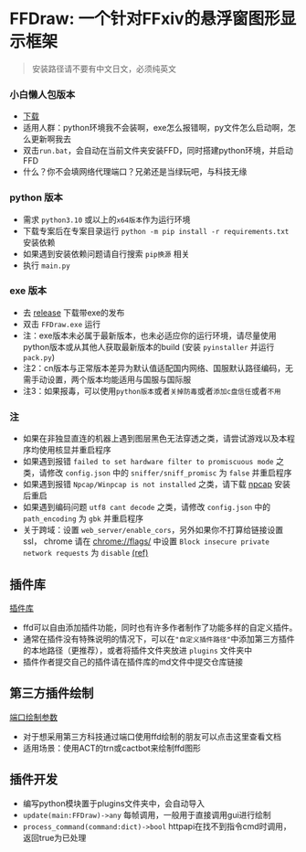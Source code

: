 # FFDraw: 一个针对FFxiv的悬浮窗图形显示框架

> 安装路径请不要有中文日文，必须纯英文

### 小白懒人包版本

- [下载](https://github.com/gogofishman/FFDraw/releases)
- 适用人群：python环境我不会装啊，exe怎么报错啊，py文件怎么启动啊，怎么更新啊我去
- 双击`run.bat`，会自动在当前文件夹安装FFD，同时搭建python环境，并启动FFD
- 什么？你不会填网络代理端口？兄弟还是当绿玩吧，与科技无缘



### python 版本

* 需求 `python3.10` 或以上的`x64版本`作为运行环境
* 下载专案后在专案目录运行 `python -m pip install -r requirements.txt` 安装依赖
* 如果遇到安装依赖问题请自行搜索 `pip换源` 相关
* 执行 `main.py`

### exe 版本

* 去 [release](https://github.com/nyaoouo/FFDraw/releases/latest) 下载带exe的发布
* 双击 `FFDraw.exe` 运行
* 注：exe版本未必属于最新版本，也未必适应你的运行环境，请尽量使用python版本或从其他人获取最新版本的build (安装 `pyinstaller` 并运行 `pack.py`)
* 注2：cn版本与正常版本差异为默认值适配国内网络、国服默认路径编码，无需手动设置，两个版本均能适用与国服与国际服
* 注3：如果报毒，可以使用`python版本`或者`关掉防毒`或者`添加c盘信任`或者`不用`

### 注

* 如果在非独显直连的机器上遇到图层黑色无法穿透之类，请尝试游戏以及本程序均使用核显并重启程序
* 如果遇到报错 `failed to set hardware filter to promiscuous mode` 之类，请修改 `config.json` 中的 `sniffer/sniff_promisc` 为 `false` 并重启程序
* 如果遇到报错 `Npcap/Winpcap is not installed` 之类，请下载 [npcap](https://npcap.com/dist/npcap-1.72.exe) 安装后重启
* 如果遇到编码问题 `utf8 cant decode` 之类，请修改 `config.json` 中的 `path_encoding` 为 `gbk` 并重启程序
* 关于跨域：设置 `web_server/enable_cors`，另外如果你不打算给链接设置ssl， chrome 请在 [chrome://flags/](chrome://flags/) 中设置 `Block insecure private network requests`
  为 `disable` [(ref)](https://developer.chrome.com/articles/cors-rfc1918-feedback/#chrome%27s-plans-to-enable-cors-rfc1918)



## 插件库

[插件库](doc/插件库.md)

- ffd可以自由添加插件功能，同时也有许多作者制作了功能多样的自定义插件。
- 通常在插件没有特殊说明的情况下，可以在`"自定义插件路径"`中添加第三方插件的本地路径（更推荐），或者将插件文件夹放进 `plugins` 文件夹中
- 插件作者提交自己的插件请在插件库的md文件中提交仓库链接



## 第三方插件绘制

[端口绘制参数](doc/Development/第三方科技绘制.md)

- 对于想采用第三方科技通过端口使用ffd绘制的朋友可以点击这里查看文档
- 适用场景：使用ACT的trn或cactbot来绘制ffd图形



## 插件开发

* 编写python模块置于plugins文件夹中，会自动导入
* `update(main:FFDraw)->any` 每帧调用，一般用于直接调用gui进行绘制
* `process_command(command:dict)->bool` httpapi在找不到指令cmd时调用，返回true为已处理

